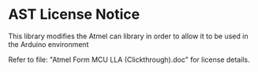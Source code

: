AST License Notice
===================================

This library modifies the Atmel can library in order to allow it to be used in the Arduino environment

Refer to file: "Atmel Form MCU LLA (Clickthrough).doc" for license details.
